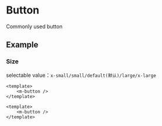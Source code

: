# Button

Commonly used button

## Example

### Size

selectable value：`x-small/small/default(默认)/large/x-large`

```
<template>
    <m-button />
</template>
```

```demo
<template>
    <m-button />
</template>
```